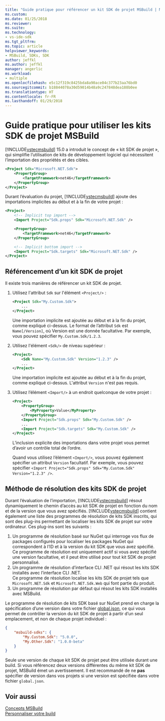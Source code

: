 ```yaml
---
title: "Guide pratique pour référencer un kit SDK de projet MSBuild | Microsoft Docs"
ms.custom: 
ms.date: 01/25/2018
ms.reviewer: 
ms.suite: 
ms.technology:
- vs-ide-sdk
ms.tgt_pltfrm: 
ms.topic: article
helpviewer_keywords:
- MSBuild, SDKs, SDK
author: jeffkl
ms.author: jeffkl
manager: angerlic
ms.workload:
- multiple
ms.openlocfilehash: e5c12f319c8425bda8a90ace04c377b23aa76bd0
ms.sourcegitcommit: b18844078a30d59014b48a9c247848dea188b0ee
ms.translationtype: HT
ms.contentlocale: fr-FR
ms.lasthandoff: 01/29/2018
---
```

# <a name="how-to-use-msbuild-project-sdks"></a>Guide pratique pour utiliser les kits SDK de projet MSBuild
[!INCLUDE[vstecmsbuild](../extensibility/internals/includes/vstecmsbuild_md.md)] 15.0 a introduit le concept de « kit SDK de projet », qui simplifie l’utilisation de kits de développement logiciel qui nécessitent l’importation des propriétés et des cibles.

```xml
<Project Sdk="Microsoft.NET.Sdk">
    <PropertyGroup>
        <TargetFramework>net46</TargetFramework>
    </PropertyGroup>
</Project>
```  
  
Durant l’évaluation du projet, [!INCLUDE[vstecmsbuild](../extensibility/internals/includes/vstecmsbuild_md.md)] ajoute des importations implicites au début et à la fin de votre projet :

```xml
<Project>
    <!-- Implicit top import -->
    <Import Project="Sdk.props" Sdk="Microsoft.NET.Sdk" />

    <PropertyGroup>
        <TargetFramework>net46</TargetFramework>
    </PropertyGroup>

    <!-- Implicit bottom import -->
    <Import Project="Sdk.targets" Sdk="Microsoft.NET.Sdk" />
</Project>  
```  

## <a name="referencing-a-project-sdk"></a>Référencement d’un kit SDK de projet
 Il existe trois manières de référencer un kit SDK de projet.

1. Utilisez l'attribut `Sdk` sur l'élément `<Project/>` :
    ```xml
    <Project Sdk="My.Custom.Sdk">
        ...
    </Project>
    ```
    Une importation implicite est ajoutée au début et à la fin du projet, comme expliqué ci-dessus.  Le format de l’attribut `Sdk` est `Name[/Version]`, où Version est une donnée facultative.  Par exemple, vous pouvez spécifier `My.Custom.Sdk/1.2.3`.

2. Utilisez l'élément `<Sdk/>` de niveau supérieur :
    ```xml
    <Project>
        <Sdk Name="My.Custom.Sdk" Version="1.2.3" />
        ...
    </Project>
   ```
   Une importation implicite est ajoutée au début et à la fin du projet, comme expliqué ci-dessus.  L'attribut `Version` n'est pas requis.

3. Utilisez l’élément `<Import/>` à un endroit quelconque de votre projet :
    ```xml
    <Project>
        <PropertyGroup>
            <MyProperty>Value</MyProperty>
        </PropertyGroup>
        <Import Project="Sdk.props" Sdk="My.Custom.Sdk" />
        ...
        <Import Project="Sdk.targets" Sdk="My.Custom.Sdk" />
    </Project>
   ```
   L’inclusion explicite des importations dans votre projet vous permet d’avoir un contrôle total de l’ordre.

   Quand vous utilisez l’élément `<Import/>`, vous pouvez également spécifier un attribut `Version` facultatif.  Par exemple, vous pouvez spécifier `<Import Project="Sdk.props" Sdk="My.Custom.Sdk" Version="1.2.3" />`.

## <a name="how-project-sdks-are-resolved"></a>Méthode de résolution des kits SDK de projet
Durant l’évaluation de l’importation, [!INCLUDE[vstecmsbuild](../extensibility/internals/includes/vstecmsbuild_md.md)] résout dynamiquement le chemin d’accès au kit SDK de projet en fonction du nom et de la version que vous avez spécifiés.  [!INCLUDE[vstecmsbuild](../extensibility/internals/includes/vstecmsbuild_md.md)] contient également une liste des programmes de résolution de kits SDK inscrits, qui sont des plug-ins permettant de localiser les kits SDK de projet sur votre ordinateur.  Ces plug-ins sont les suivants :

1. Un programme de résolution basé sur NuGet qui interroge vos flux de packages configurés pour localiser les packages NuGet qui correspondent à l’ID et à la version du kit SDK que vous avez spécifié.<br/>
   Ce programme de résolution est uniquement actif si vous avez spécifié une version facultative, et il peut être utilisé pour tout kit SDK de projet personnalisé.  
2. Un programme de résolution d’interface CLI .NET qui résout les kits SDK installés avec l’interface CLI .NET.<br/>
   Ce programme de résolution localise les kits SDK de projet tels que `Microsoft.NET.Sdk` et `Microsoft.NET.Sdk.Web` qui font partie du produit.
3. Un programme de résolution par défaut qui résout les kits SDK installés avec MSBuild.

Le programme de résolution de kits SDK basé sur NuGet prend en charge la spécification d’une version dans votre fichier [global.json](https://docs.microsoft.com/en-us/dotnet/core/tools/global-json), ce qui vous permet de contrôler la version du kit SDK de projet à partir d’un seul emplacement, et non de chaque projet individuel :

```json
{
    "msbuild-sdks": {
        "My.Custom.Sdk": "5.0.0",
        "My.Other.Sdk": "1.0.0-beta"
    }
}
```
Seule une version de chaque kit SDK de projet peut être utilisée durant une build.  Si vous référencez deux versions différentes du même kit SDK de projet, MSBuild émet un avertissement.  Il est recommandé de ne **pas** spécifier de version dans vos projets si une version est spécifiée dans votre fichier `global.json`.  

## <a name="see-also"></a>Voir aussi  
 [Concepts MSBuild](../msbuild/msbuild-concepts.md)   
 [Personnaliser votre build](../msbuild/customize-your-build.md)   
